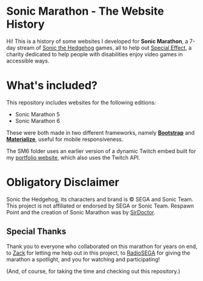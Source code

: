﻿# Sonic Marathon - The Website History

Hi! This is a history of some websites I developed for **Sonic Marathon**, a 7-day stream of [Sonic the Hedgehog](https://twitter.com/sonic_hedgehog) games, all to help out [Special Effect](https://www.specialeffect.org.uk/), a charity dedicated to help people with disabilities enjoy video games in accessible ways.


# What's included?

This repository includes websites for the following editions:

 - Sonic Marathon 5
 - Sonic Marathon 6

These were both made in two different frameworks, namely [**Bootstrap**](getbootstrap.com) and [**Materialize**](materializecss.com), useful for mobile responsiveness.

The SM6 folder uses an earlier version of a dynamic Twitch embed built for my [portfolio website](https://gitlab.com/pnboliveira/portfolioweb/blob/master/js/init.js), which also uses the Twitch API.

# Obligatory Disclaimer

Sonic the Hedgehog, its characters and brand is © SEGA and Sonic Team. This project is not affiliated or endorsed by SEGA or Sonic Team. Respawn Point and the creation of Sonic Marathon was by [SirDoctor](https://twitter.com/SirDoctor).

## Special Thanks

Thank you to everyone who collaborated on this marathon for years on end, to [Zack](https://twitter.com/SirDoctor) for letting me help out in this project, to [RadioSEGA](https://www.radiosega.net) for giving the marathon a spotlight, and you for watching and participating! 

(And, of course, for taking the time and checking out this repository.)
